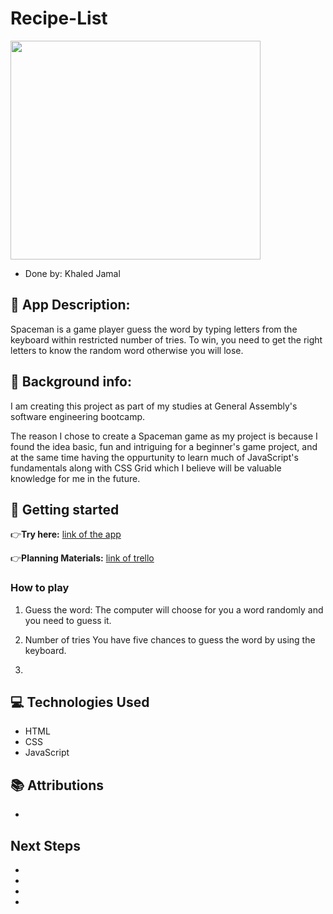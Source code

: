 #  Recipe-List

<img src="" width="400" height="350">

- Done by: Khaled Jamal

## 📃 App Description:

Spaceman is a game player guess the word by typing letters from the keyboard within restricted number of tries. To win, you need to get the right letters to know the random word otherwise you will lose. 

## 🔎 Background info:
I am creating this project as part of my studies at General Assembly's software engineering bootcamp.

The reason I chose to create a Spaceman game as my project is because I found the idea basic, fun and intriguing for a beginner's game project, and at the same time having the oppurtunity to learn much of JavaScript's fundamentals along with CSS Grid which I believe will be valuable knowledge for me in the future.

## 🧮 Getting started

👉**Try here:**  [link of the app]()

👉**Planning Materials:** [link of trello](https://trello.com/b/XpBGfyPX/recipe-list) 

### How to play
1. Guess the word:
The computer will choose for you a word randomly and you need to guess it.

2. Number of tries
You have five chances to guess the word by using the keyboard.

3. 

## 💻 Technologies Used

- HTML
- CSS
- JavaScript

## 📚 Attributions

- []()

## Next Steps

- 
- 
- 
- 